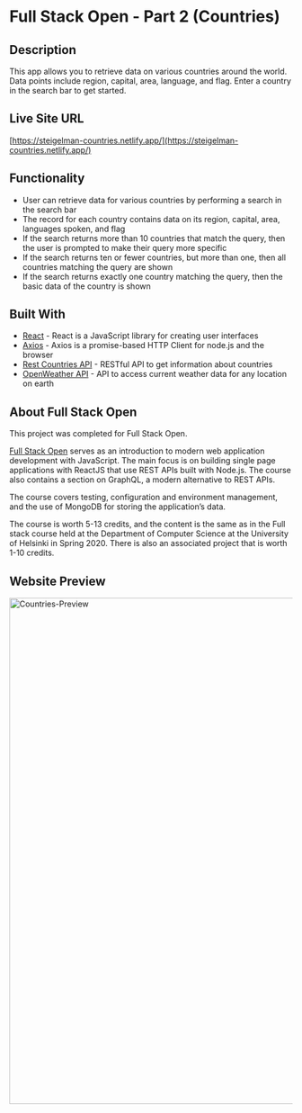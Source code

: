 # Full Stack Open - Part 2 (Countries)

## Description
This app allows you to retrieve data on various countries around the world. Data points include region, capital, area, language, and flag. Enter a country in the search bar to get started. 

## Live Site URL
[https://steigelman-countries.netlify.app/](https://steigelman-countries.netlify.app/)

## Functionality
* User can retrieve data for various countries by performing a search in the search bar
* The record for each country contains data on its region, capital, area, languages spoken, and flag
* If the search returns more than 10 countries that match the query, then the user is prompted to make their query more specific
* If the search returns ten or fewer countries, but more than one, then all countries matching the query are shown
* If the search returns exactly one country matching the query, then the basic data of the country is shown

## Built With
* [React](https://reactjs.org/) - React is a JavaScript library for creating user interfaces
* [Axios](https://axios-http.com/docs/intro) - Axios is a promise-based HTTP Client for node.js and the browser
* [Rest Countries API](https://restcountries.com/) - RESTful API to get information about countries
* [OpenWeather API](https://openweathermap.org/) - API to access current weather data for any location on earth

## About Full Stack Open
This project was completed for Full Stack Open.

[Full Stack Open](https://fullstackopen.com/en/) serves as an introduction to modern web application development with JavaScript. The main focus is on building single page applications with ReactJS that use REST APIs built with Node.js. The course also contains a section on GraphQL, a modern alternative to REST APIs.

The course covers testing, configuration and environment management, and the use of MongoDB for storing the application’s data.

The course is worth 5-13 credits, and the content is the same as in the Full stack course held at the Department of Computer Science at the University of Helsinki in Spring 2020. There is also an associated project that is worth 1-10 credits.

## Website Preview
<img width="900" alt="Countries-Preview" src="https://user-images.githubusercontent.com/65603938/161616323-b411d6d4-1f2a-4ae4-9076-06216210f7db.png">
